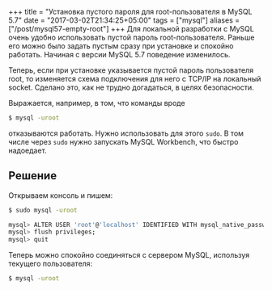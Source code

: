 +++
title = "Установка пустого пароля для root-пользователя в MySQL 5.7"
date = "2017-03-02T21:34:25+05:00"
tags = ["mysql"]
aliases = ["/post/mysql57-empty-root"]
+++
Для локальной разработки с MySQL очень удобно использовать пустой пароль root-пользователя. Раньше его можно было задать пустым сразу при установке и спокойно работать. Начиная с версии MySQL 5.7 поведение изменилось.

Теперь, если при установке указывается пустой пароль пользователя root, то изменяется схема подключения для него с TCP/IP на локальный socket. Сделано это, как не трудно догадаться, в целях безопасности.

Выражается, например, в том, что команды вроде

```bash
$ mysql -uroot
```

отказываются работать. Нужно использовать для этого `sudo`. В том числе через `sudo` нужно запускать MySQL Workbench, что быстро надоедает.

## Решение

Открываем консоль и пишем:

```bash
$ sudo mysql -uroot

mysql> ALTER USER 'root'@'localhost' IDENTIFIED WITH mysql_native_password BY '';
mysql> flush privileges;
mysql> quit

```

Теперь можно спокойно соединяться с сервером MySQL, используя текущего пользователя:

```bash
$ mysql -uroot
```
